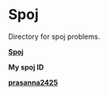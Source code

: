 <h1>Spoj</h1>

Directory for spoj problems.

**[Spoj](https://www.spoj.com)**

**My spoj ID**

**[prasanna2425](https://www.spoj.com/users/prasanna2425/)**
